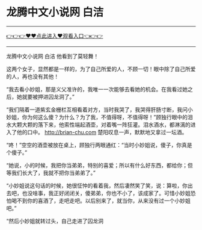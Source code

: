# 龙腾中文小说网 白洁

<hr/> <a href="https://github.com/kaihcw/xiazai/issues/1">👉👉👉♥♥点此进入♥观看入口👈👉👉</a><hr/>

龙腾中文小说网 白洁
他看到了莫轻舞！

这两个女子，显然都是一样的，为了自己所爱的人，不顾一切！眼中除了自己所爱的人，再也没有其他！

“我去看小妙姐，那是义父准许的，我唯一一次能够去看她的机会。在我看过她之后，她就要被押进囚龙洞了。”

“我们隔着一道紫玄金栅栏互相看着对方，当时我哭了，我哭得肝肠寸断，我问小妙姐，你为何这么傻？为什么？为了我，不值得呀，不值得呀！”顾独行眼中的泪水大颗大颗的落下来，他索性端起酒壶，对着嘴一阵狂灌。泪水酒水，都淋漓的进入了他的口中。
http://brian-chu.com
楚阳叹息一声，默默地又拿过一坛酒。

“咚！”空空的酒壶被放在桌上，顾独行两眼通红：“当时小妙姐说，傻子，你真是个傻子。”

“她说，小的时候，我把你当弟弟，特别的喜爱；所以有什么好东西，都给你；但等我们长大了，我就不把你当弟弟了。”

“小妙姐说这句话的时候，她很怔忡的看着我，然后凄然笑了笑，说：算啦，你出去吧，也没啥事，我正好闭闭关，傻弟弟，你也不小了，该成家了。可惜小妙姐恐怕喝不到你的喜酒了，走吧走吧。以后别来了，就当你，从来没有过一个小妙姐吧。”

“然后小妙姐就转过头，自己走进了囚龙洞
